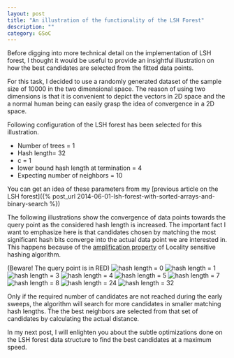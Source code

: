 ```yaml
---
layout: post
title: "An illustration of the functionality of the LSH Forest"
description: ""
category: GSoC
---
```

Before digging into more technical detail on the implementation of LSH forest, I thought it would be useful to provide an insightful illustration on how the best candidates are selected from the fitted data points.

For this task, I decided to use a randomly generated dataset of the sample size of 10000 in the two dimensional space. The reason of using two dimensions is that it is convenient to depict the vectors in 2D space and the a normal human being can easily grasp the idea of convergence in a 2D space. 

Following configuration of the LSH forest has been selected for this illustration. 

* Number of trees = 1
* Hash length= 32
* c = 1
* lower bound hash length at termination = 4
* Expecting number of neighbors = 10

You can get an idea of these parameters from my [previous article on the LSH forest]({% post_url 2014-06-01-lsh-forest-with-sorted-arrays-and-binary-search %})

The following illustrations show the convergence of data points towards the query point as the considered hash length is increased. The important fact I want to emphasize here is that candidates chosen by matching the most significant hash bits converge into the actual data point we are interested in. This happens because of the [amplification property](http://en.wikipedia.org/wiki/Locality-sensitive_hashing#Amplification) of Locality sensitive hashing algorithm. 

(Beware! The query point is in RED)
![hash length = 0](https://docs.google.com/drawings/d/1R8cajY5tZMxy9Q2_JlPCB2UV3FX8Uifw6tY57kY14Uk/pub?w=960&h=720)
![hash length = 1](https://docs.google.com/drawings/d/1xJfWym3OXfWMx9BZzLLX7iweWC4NVj7vqgxoijhEDlI/pub?w=960&h=720)
![hash length = 3](https://docs.google.com/drawings/d/1IOjYl-JsUxTzegKdCYK4C8jvGLV77d0FAhZAXLaj9Jk/pub?w=960&h=720)
![hash length = 4](https://docs.google.com/drawings/d/1lGJrddMp54dOk6pC6_miJUxjlwEGm8wfbF5Xj7x7N6w/pub?w=960&h=720)
![hash length = 5](https://docs.google.com/drawings/d/1CwUGIY4iiBEcyQhuV_zguvNQZx1LBR1Gg734Gx2nw7k/pub?w=960&h=720)
![hash length = 7](https://docs.google.com/drawings/d/1_2NU__OJ_5dio6KWDAb8FZoMHJqM-7XyQaw8-RvvH3A/pub?w=960&h=720)
![hash length = 8](https://docs.google.com/drawings/d/1IhoEw-k66h4EXa1g07_ywvmyrrbGsVyby4mnhRrmydk/pub?w=960&h=720)
![hash length = 24](https://docs.google.com/drawings/d/1oII5NtKCH3WYThoQuOVfx4JNrRbOLANGf5GGXSEmvt0/pub?w=960&h=720)
![hash length = 32](https://docs.google.com/drawings/d/1rxYddtwfE1ZGmTBLBJp1xhTCclYRF-KsLrWjFsesRHY/pub?w=960&h=720)

Only if the required number of candidates are not reached during the early sweeps, the algorithm will search for more candidates in smaller matching hash lengths. The the best neighbors are selected from that set of candidates by calculating the actual distance. 

In my next post, I will enlighten you about the subtle optimizations done on the LSH forest data structure to find the best candidates at a maximum speed.
